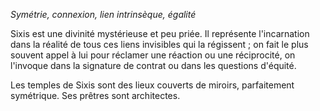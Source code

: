 *Symétrie, connexion, lien intrinsèque, égalité*

Sixis est une divinité mystérieuse et peu priée. Il représente l'incarnation dans la réalité de tous ces liens invisibles qui la régissent ; on fait le plus souvent appel à lui pour réclamer une réaction ou une réciprocité, on l'invoque dans la signature de contrat ou dans les questions d'équité.

Les temples de Sixis sont des lieux couverts de miroirs, parfaitement symétrique. Ses prêtres sont architectes.